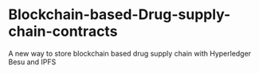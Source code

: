 # Blockchain-based-Drug-supply-chain-contracts
A new way to store blockchain based drug supply chain with Hyperledger Besu and IPFS
